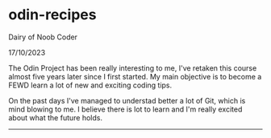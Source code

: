 # odin-recipes

Dairy of Noob Coder 

17/10/2023 

The Odin Project has been really interesting to me, I've retaken this course almost five years later since I first started. My main objective is to become a FEWD learn a lot of new and exciting coding tips.

On the past days I've managed to understad better a lot of Git, which is mind blowing to me. I believe there is lot to learn and I'm really excited about what the future holds.

------------------------------------------------------------------------